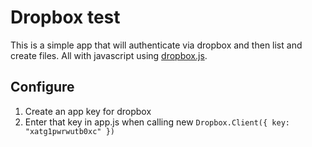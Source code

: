 # Dropbox test

This is a simple app that will authenticate via dropbox and then list and create
files. All with javascript using [dropbox.js](https://github.com/dropbox/dropbox-js).

## Configure

1. Create an app key for dropbox
2. Enter that key in app.js when calling new `Dropbox.Client({ key: "xatg1pwrwutb0xc" })`
